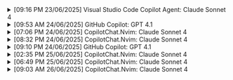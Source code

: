 <details>
    <summary>
        [09:16 PM 23/06/2025] Visual Studio Code Copilot Agent: Claude Sonnet 4
    </summary>

- See how the development works in this monorepo

```
#codebase please explain, using this monorepo template, i want to develop a golang application. everything should be good, i just need explanation.

how does the workflow go when developing a go api?
does local development uses docker?
assuming postgresql is dockerized, what other services that runs in docker?
when and how is usage between pnpm and moon?
```

</details>

<details>
    <summary>
        [09:53 AM 24/06/2025] GitHub Copilot: GPT 4.1
    </summary>

- See Golang apps structure

```
take at look at the go template, what architecture or design pattern is it called?
```

- Start development

```
what should i dig as a beginner back end engineer to get started in development using this template?
```

</details>

<details>
    <summary>
        [07:06 PM 24/06/2025] CopilotChat.Nvim: Claude Sonnet 4
    </summary>

- The validation didn't do anything, answer: it wasn't implemented anywhere

```
#file:/home/seya/code/01/skill-test/apps/zog-news/domain/article.go
#file:/home/seya/code/01/skill-test/apps/zog-news/service/article.go

How and where does the validator work? I sent a post request without Author and Content key but it still gets created even though the validator is required?
```

```
#files:**/*.go

Can you find where the validation happens?
```

```
based on my codebase, where should i implement the validator?
```

</details>

<details>
    <summary>
        [08:32 PM 24/06/2025] CopilotChat.Nvim: Claude Sonnet 4
    </summary>

- Amati, Tiru, Modifikasi

```
#file:/home/seya/code/01/skill-test/apps/zog-news/README.md
#url:https://github.com/moonrepo/setup-toolchain

create a github workflow to run test using moon
```

</details>

<details>
    <summary>
        [09:10 PM 24/06/2025] GitHub Copilot: GPT 4.1
    </summary>

- Moon & Proto too complicated!

```
How does one create a test workflow for go app in this template? Please create and explain using go 1.24.2 and postgresql 17
```

```
explain why did you use go mod download instead of go tidy?
```

</details>

<details>
    <summary>
        [02:35 PM 25/06/2025] CopilotChat.Nvim: Claude Sonnet 4
    </summary>

- Implementation

```
#filenames:**/*

lets say i want to have a weak entity for article-topic relationship, how do i implement this? do i need domain, repo, services? lets do this slowly, explain to me like a beginner back-end engineer.
```

</details>

<details>
    <summary>
        [06:49 PM 25/06/2025] CopilotChat.Nvim: Claude Sonnet 4
    </summary>

- Architectural confusion

```
#buffers

if i add topic methods to article domain, then in the service should i use the methods from repo or domain?
```

```
so in beginner terms: domains are used for business validation, and repository is for database operations, am i correct? if anything, does repository contains validation too? or should domain and repository methods have their own concerns?
```

```
in my current implementation, domain methods doesnt return anything. is it bad? should i return errors instead?
```

```
im still confused on how to handle the relationship, should i define topics field in article domain?

if so, should i use topic struct or just the id is fine?

lets say i want to get an article with its topics, i think having the struct object is better than having just ids. is it correct?

if we are going the struct way, that means i have to change the topic parameter from string (id) to Topic struct, then i have to pass structs instead of ids. is this the best way to do it?

lets go through this slowly
```

```
you already now that this api has many to many relationship of articles and topics. but whats the actual best practice for the responses? is it "fine" to return list of topics by default?

you may refer credible sources for your opinion
```

</details>

<details>
    <summary>
        [09:03 AM 26/06/2025] CopilotChat.Nvim: Claude Sonnet 4
    </summary>

- Topic filtering

```
i want to filter by article topic name in the article_topics table, should i modify the query or is it possible to use where conditions?
```

</details>
